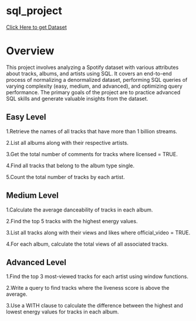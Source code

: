 # sql_project

[Click Here to get Dataset](https://www.kaggle.com/datasets/sanjanchaudhari/spotify-dataset)



# Overview
This project involves analyzing a Spotify dataset with various attributes about tracks, albums, and artists using SQL. It covers an end-to-end process of normalizing a denormalized dataset, performing SQL queries of varying complexity (easy, medium, and advanced), and optimizing query performance. The primary goals of the project are to practice advanced SQL skills and generate valuable insights from the dataset.

## Easy Level
1.Retrieve the names of all tracks that have more than 1 billion streams.

2.List all albums along with their respective artists.

3.Get the total number of comments for tracks where licensed = TRUE.

4.Find all tracks that belong to the album type single.

5.Count the total number of tracks by each artist.

## Medium Level
1.Calculate the average danceability of tracks in each album.

2.Find the top 5 tracks with the highest energy values.

3.List all tracks along with their views and likes where official_video = TRUE.

4.For each album, calculate the total views of all associated tracks.

## Advanced Level
1.Find the top 3 most-viewed tracks for each artist using window functions.

2.Write a query to find tracks where the liveness score is above the average.

3.Use a WITH clause to calculate the difference between the highest and lowest energy values for tracks in each album.
